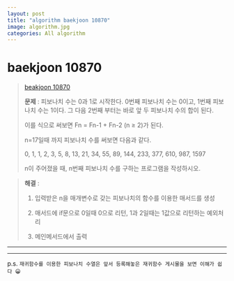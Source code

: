 ```yaml
---  
layout: post  
title: "algorithm baekjoon 10870"  
image: algorithm.jpg  
categories: All algorithm  
---  
```


# baekjoon 10870  

> [beakjoon 10870](https://www.acmicpc.net/problem/10870)  
>   
> **문제** : 피보나치 수는 0과 1로 시작한다. 0번째 피보나치 수는 0이고, 1번째 피보나치 수는 1이다. 그 다음 2번째 부터는 바로 앞 두 피보나치 수의 합이 된다.
>   
> 이를 식으로 써보면 Fn = Fn-1 + Fn-2 (n ≥ 2)가 된다.  
> 
> n=17일때 까지 피보나치 수를 써보면 다음과 같다.  
> 
> 0, 1, 1, 2, 3, 5, 8, 13, 21, 34, 55, 89, 144, 233, 377, 610, 987, 1597  
> 
> n이 주어졌을 때, n번째 피보나치 수를 구하는 프로그램을 작성하시오.  

> **해결** :  
> 1. 입력받은 n을 매개변수로 갖는 피보나치의 함수를 이용한 매서드를 생성  
> 
> 2. 매서드에 if문으로 0일때 0으로 리턴, 1과 2일때는 1값으로 리턴하는 예외처리  
> 
> 3. 메인메서드에서 출력  

---  

<script src="https://gist.github.com/nnlog/0fa028bf231cf9c4d70989af7e871e32.js"></script>  

---   

p.s. `재귀함수를 이용한 피보나치 수열은 앞서 등록해놓은 재귀함수 게시물을 보면 이해가 쉽다 😀`  